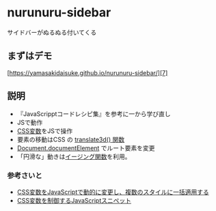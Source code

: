 # nurunuru-sidebar
サイドバーがぬるぬる付いてくる
## まずはデモ
[https://yamasakidaisuke.github.io/nurunuru-sidebar/][7]
## 説明
* 『JavaScripptコードレシピ集』を参考に一から学び直し
* JSで動作
* [CSS変数][3]をJSで操作
* 要素の移動はCSS の [translate3d() 関数][1]
* [Document.documentElement][2] でルート要素を変更
* 「円滑な」動きは[イージング関数][6]を利用。
### 参考さいと
* [CSS変数をJavaScriptで動的に変更し、複数のスタイルに一括適用する][4]
* [CSS変数を制御するJavaScriptスニペット][5]

[1]:https://developer.mozilla.org/ja/docs/Web/CSS/transform-function/translate3d
[2]:https://developer.mozilla.org/ja/docs/Web/API/Document/documentElement
[3]:https://developer.mozilla.org/ja/docs/Web/CSS/Using_CSS_custom_properties
[4]:https://kuroeveryday.blogspot.com/2018/03/change-css-valiables-by-javascript.html
[5]:http://kachibito.net/snippets/set-css-variable-with-javascript
[6]:https://developer.mozilla.org/ja/docs/Web/CSS/timing-function
[7]:https://yamasakidaisuke.github.io/nurunuru-sidebar/
